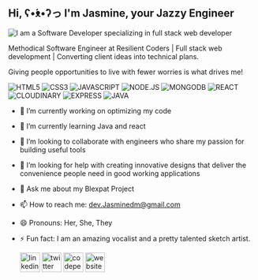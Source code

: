 ## Hi, ʕ•́ᴥ•̀ʔっ I'm Jasmine, your Jazzy Engineer 
![I am a Software Developer specializing in full stack web developer](https://i.imgur.com/heub7d6.png)

Methodical Software Engineer at Resilient Coders | Full stack web development | Converting client ideas into technical plans.

Giving people opportunities to live with fewer worries is what drives me!

![HTML5](https://img.shields.io/badge/HTML5-CD6A20?style=for-the-badge&logo=HTML5&logoColor=white)
![CSS3](https://img.shields.io/badge/CSS3-B11F05?style=for-the-badge&logo=CSS3&logoColor=white)
![JAVASCRIPT](https://img.shields.io/badge/JAVASCRIPT-B18205?style=for-the-badge&logo=JAVASCRIPT&logoColor=white)
![NODE.JS](https://img.shields.io/badge/NODE.JS-549D05?style=for-the-badge&logo=NODE.JS&logoColor=white)
![MONGODB](https://img.shields.io/badge/MONGODB-FF33F2?style=for-the-badge&logo=MONGODB&logoColor=white)
![REACT](https://img.shields.io/badge/REACT-3359FF?style=for-the-badge&logo=REACT&logoColor=white)
![CLOUDINARY](https://img.shields.io/badge/CLOUDINARY-610544?style=for-the-badge&logo=CLOUDINARY&logoColor=white)
![EXPRESS](https://img.shields.io/badge/EXPRESS-610529?style=for-the-badge&logo=EXPRESS&logoColor=white)
![JAVA](https://img.shields.io/badge/JAVA-053761?style=for-the-badge&logo=JAVA&logoColor=white)


- 🔭 I’m currently working on optimizing my code  
- 🌱 I’m currently learning Java and react
- 👯 I’m looking to collaborate with engineers who share my passion for building useful tools 
- 🤔 I’m looking for help with creating innovative designs that deliver the convenience people need in good working applications 
- 💬 Ask me about my Blexpat Project 
- 📫 How to reach me: dev.Jasminedm@gmail.com 
- 😄 Pronouns: Her, She, They 
- ⚡ Fun fact: I am an amazing vocalist and a pretty talented sketch artist. 


  [<img src='https://cdn.jsdelivr.net/npm/simple-icons@3.0.1/icons/linkedin.svg' alt='linkedin' height='40'>](https://www.linkedin.com/in/jasminedm/)  [<img src='https://cdn.jsdelivr.net/npm/simple-icons@3.0.1/icons/twitter.svg' alt='twitter' height='40'>](https://twitter.com/jasmined_m)  [<img src='https://cdn.jsdelivr.net/npm/simple-icons@3.0.1/icons/codepen.svg' alt='codepen' height='40'>](https://codepen.io/jasminedm)    [<img src='https://cdn.jsdelivr.net/npm/simple-icons@3.0.1/icons/icloud.svg' alt='website' height='40'>](https://jazzyengineer-jasminedm.netlify.app/)  

